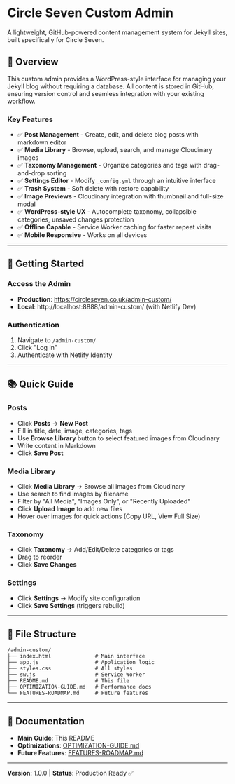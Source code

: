 # Circle Seven Custom Admin

A lightweight, GitHub-powered content management system for Jekyll sites, built specifically for Circle Seven.

## 🎯 Overview

This custom admin provides a WordPress-style interface for managing your Jekyll blog without requiring a database. All content is stored in GitHub, ensuring version control and seamless integration with your existing workflow.

### Key Features

- ✅ **Post Management** - Create, edit, and delete blog posts with markdown editor
- ✅ **Media Library** - Browse, upload, search, and manage Cloudinary images
- ✅ **Taxonomy Management** - Organize categories and tags with drag-and-drop sorting
- ✅ **Settings Editor** - Modify `_config.yml` through an intuitive interface
- ✅ **Trash System** - Soft delete with restore capability
- ✅ **Image Previews** - Cloudinary integration with thumbnail and full-size modal
- ✅ **WordPress-style UX** - Autocomplete taxonomy, collapsible categories, unsaved changes protection
- ✅ **Offline Capable** - Service Worker caching for faster repeat visits
- ✅ **Mobile Responsive** - Works on all devices

---

## 🚀 Getting Started

### Access the Admin

- **Production**: https://circleseven.co.uk/admin-custom/
- **Local**: http://localhost:8888/admin-custom/ (with Netlify Dev)

### Authentication

1. Navigate to `/admin-custom/`
2. Click "Log In"
3. Authenticate with Netlify Identity

---

## 📚 Quick Guide

### Posts
- Click **Posts** → **New Post**
- Fill in title, date, image, categories, tags
- Use **Browse Library** button to select featured images from Cloudinary
- Write content in Markdown
- Click **Save Post**

### Media Library
- Click **Media Library** → Browse all images from Cloudinary
- Use search to find images by filename
- Filter by "All Media", "Images Only", or "Recently Uploaded"
- Click **Upload Image** to add new files
- Hover over images for quick actions (Copy URL, View Full Size)

### Taxonomy
- Click **Taxonomy** → Add/Edit/Delete categories or tags
- Drag to reorder
- Click **Save Changes**

### Settings
- Click **Settings** → Modify site configuration
- Click **Save Settings** (triggers rebuild)

---

## 📁 File Structure

```
/admin-custom/
├── index.html              # Main interface
├── app.js                  # Application logic
├── styles.css              # All styles
├── sw.js                   # Service Worker
├── README.md               # This file
├── OPTIMIZATION-GUIDE.md   # Performance docs
└── FEATURES-ROADMAP.md     # Future features
```

---

## 🔧 Documentation

- **Main Guide**: This README
- **Optimizations**: [OPTIMIZATION-GUIDE.md](./OPTIMIZATION-GUIDE.md)
- **Future Features**: [FEATURES-ROADMAP.md](./FEATURES-ROADMAP.md)

---

**Version**: 1.0.0 | **Status**: Production Ready ✅
